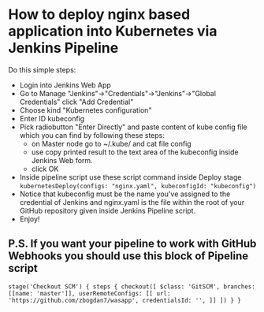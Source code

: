 # How to deploy nginx based application into Kubernetes via Jenkins Pipeline

Do this simple steps:

* Login into Jenkins Web App
* Go to Manage "Jenkins"->"Credentials"->"Jenkins"->"Global Credentials" click "Add Credential"
* Choose kind "Kubernetes configuration"
* Enter ID kubeconfig
* Pick radiobutton "Enter Directly" and paste content of kube config file which you can find by following these steps:
  * on Master node go to ~/.kube/ and cat file config
  * use copy printed result to the text area of the kubeconfig inside Jenkins Web form.
  * click OK
* Inside pipeline script use these script command inside Deploy stage `kubernetesDeploy(configs: "nginx.yaml", kubeconfigId: "kubeconfig")`
* Notice that kubeconfig must be the name you've assigned to the credential of Jenkins and nginx.yaml is the file within the root of your GitHub repository given inside Jenkins Pipeline script.
* Enjoy!

## P.S. If you want your pipeline to work with GitHub Webhooks you should use this block of Pipeline script
`stage('Checkout SCM') {
            steps {
                checkout([
                 $class: 'GitSCM',
                 branches: [[name: 'master']],
                 userRemoteConfigs: [[
                    url: 'https://github.com/zbogdan7/wasapp',
                    credentialsId: '',
                 ]]
                ])
            }
}`
